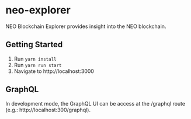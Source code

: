 # neo-explorer

NEO Blockchain Explorer provides insight into the NEO blockchain.

## Getting Started

1. Run `yarn install`
2. Run `yarn run start`
3. Navigate to http://localhost:3000

## GraphQL

In development mode, the GraphQL UI can be access at the /graphql route
(e.g.: http://localhost:300/graphql).
